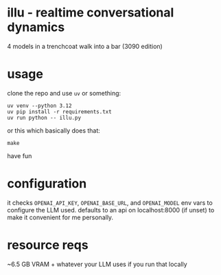 # illu - realtime conversational dynamics
4 models in a trenchcoat walk into a bar (3090 edition)

# usage
clone the repo and use `uv` or something:

```shell
uv venv --python 3.12
uv pip install -r requirements.txt
uv run python -- illu.py
```

or this which basically does that:

```shell
make
```

have fun

# configuration
it checks `OPENAI_API_KEY`, `OPENAI_BASE_URL`, and `OPENAI_MODEL` env vars to configure the LLM used. defaults to an
api on localhost:8000 (if unset) to make it convenient for me personally.

# resource reqs
~6.5 GB VRAM + whatever your LLM uses if you run that locally
